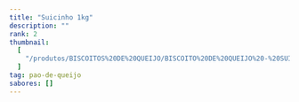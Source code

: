 ```yaml
---
title: "Suicinho 1kg"
description: ""
rank: 2
thumbnail:
  [
    "/produtos/BISCOITOS%20DE%20QUEIJO/BISCOITO%20DE%20QUEIJO%20-%20SUICINHO%201KG.png",
  ]
tag: pao-de-queijo
sabores: []
---
```


